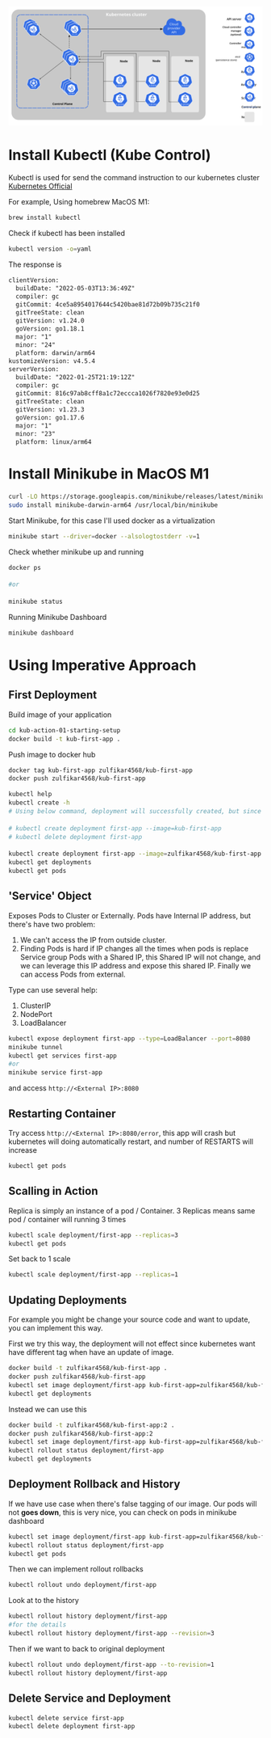 ![components-of-kubernetes](./components-of-kubernetes.svg)

# Install Kubectl (Kube Control)
Kubectl is used for send the command instruction to our kubernetes cluster
[Kubernetes Official](https://kubernetes.io/docs/tasks/tools/)

For example, Using homebrew MacOS M1:
```bash
brew install kubectl
```

Check if kubectl has been installed
```bash
kubectl version -o=yaml
```
The response is
```
clientVersion:
  buildDate: "2022-05-03T13:36:49Z"
  compiler: gc
  gitCommit: 4ce5a8954017644c5420bae81d72b09b735c21f0
  gitTreeState: clean
  gitVersion: v1.24.0
  goVersion: go1.18.1
  major: "1"
  minor: "24"
  platform: darwin/arm64
kustomizeVersion: v4.5.4
serverVersion:
  buildDate: "2022-01-25T21:19:12Z"
  compiler: gc
  gitCommit: 816c97ab8cff8a1c72eccca1026f7820e93e0d25
  gitTreeState: clean
  gitVersion: v1.23.3
  goVersion: go1.17.6
  major: "1"
  minor: "23"
  platform: linux/arm64
```

# Install Minikube in MacOS M1
```bash
curl -LO https://storage.googleapis.com/minikube/releases/latest/minikube-darwin-arm64
sudo install minikube-darwin-arm64 /usr/local/bin/minikube
```

Start Minikube, for this case I'll used docker as a virtualization
```bash
minikube start --driver=docker --alsologtostderr -v=1
```

Check whether minikube up and running
```bash
docker ps

#or 

minikube status
```

Running Minikube Dashboard
```bash
minikube dashboard
```

# Using Imperative Approach
## First Deployment

Build image of your application
```bash
cd kub-action-01-starting-setup
docker build -t kub-first-app .
```

Push image to docker hub
```bash
docker tag kub-first-app zulfikar4568/kub-first-app
docker push zulfikar4568/kub-first-app
```

```bash
kubectl help
kubectl create -h
# Using below command, deployment will successfully created, but since the image in our localhost, and kubernetes cluster is separate environment with our system, so will can't find the image, instead kubernetes will pull from docker registery (hub).

# kubectl create deployment first-app --image=kub-first-app
# kubectl delete deployment first-app

kubectl create deployment first-app --image=zulfikar4568/kub-first-app
kubectl get deployments
kubectl get pods
```

## 'Service' Object

Exposes Pods to Cluster or Externally. Pods have Internal IP address, but there's have two problem: 
  1. We can't access the IP from outside cluster. 
  2. Finding Pods is hard if IP changes all the times when pods is replace
Service group Pods with a Shared IP, this Shared IP will not change, and we can leverage this IP address and expose this shared IP.
Finally we can access Pods from external.

Type can use several help:
 1. ClusterIP
 2. NodePort
 3. LoadBalancer
   
```bash
kubectl expose deployment first-app --type=LoadBalancer --port=8080
minikube tunnel
kubectl get services first-app
#or
minikube service first-app
```
and access `http://<External IP>:8080`

## Restarting Container

Try access `http://<External IP>:8080/error`, this app will crash but kubernetes will doing automatically restart, and number of RESTARTS will increase
```bash
kubectl get pods
```

## Scalling in Action

Replica is simply an instance of a pod / Container. 3 Replicas means same pod / container will running 3 times
```bash
kubectl scale deployment/first-app --replicas=3
kubectl get pods
```

Set back to 1 scale
```bash
kubectl scale deployment/first-app --replicas=1
```

## Updating Deployments

For example you might be change your source code and want to update, you can implement this way.

First we try this way, the deployment will not effect since kubernetes want have different tag when have an update of image.
```bash
docker build -t zulfikar4568/kub-first-app .
docker push zulfikar4568/kub-first-app
kubectl set image deployment/first-app kub-first-app=zulfikar4568/kub-first-app
kubectl get deployments
```

Instead we can use this
```bash
docker build -t zulfikar4568/kub-first-app:2 .
docker push zulfikar4568/kub-first-app:2
kubectl set image deployment/first-app kub-first-app=zulfikar4568/kub-first-app:2
kubectl rollout status deployment/first-app
kubectl get deployments
```

## Deployment Rollback and History
 
 If we have use case when there's false tagging of our image. Our pods will not **goes down**, this is very nice, you can check on pods in minikube dashboard
 ```bash
kubectl set image deployment/first-app kub-first-app=zulfikar4568/kub-first-app:3
kubectl rollout status deployment/first-app
kubectl get pods
 ```

 Then we can implement rollout rollbacks
 ```bash
kubectl rollout undo deployment/first-app
 ```

 Look at to the history
 ```bash
kubectl rollout history deployment/first-app
#for the details
kubectl rollout history deployment/first-app --revision=3
 ```

 Then if we want to back to original deployment
 ```bash
kubectl rollout undo deployment/first-app --to-revision=1
kubectl rollout history deployment/first-app
 ```

 ## Delete Service and Deployment

 ```bash
kubectl delete service first-app
kubectl delete deployment first-app
 ```